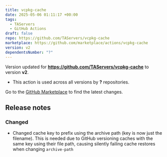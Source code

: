 ```yaml
---
title: vcpkg-cache
date: 2025-05-06 01:11:17 +00:00
tags:
  - TAServers
  - GitHub Actions
draft: false
repo: https://github.com/TAServers/vcpkg-cache
marketplace: https://github.com/marketplace/actions/vcpkg-cache
version: v2
dependentsNumber: "?"
---
```



Version updated for **https://github.com/TAServers/vcpkg-cache** to version **v2**.
- This action is used across all versions by **?** repositories.

Go to the [GitHub Marketplace](https://github.com/marketplace/actions/vcpkg-cache) to find the latest changes.

## Release notes

### Changed

- Changed cache key to prefix using the archive path (key is now just the filename). This is needed due to GitHub
  versioning caches with the same key using their file path, causing silently failing cache restores when changing
  `archive-path`
